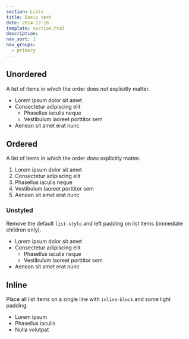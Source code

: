 ```yaml
---
section: Lists
title: Basic text
date: 2014-12-16
template: section.html
description:
nav_sort: 1
nav_groups:
  - primary
---
```


## Unordered

A list of items in which the order does <em>not</em> explicitly matter.

<div class="guide-example">
  <ul>
    <li class="example-tldr">Lorem ipsum dolor sit amet</li>
    <li class="example-ignore">Consectetur adipiscing elit
      <ul>
        <li>Phasellus iaculis neque</li>
        <li>Vestibulum laoreet porttitor sem</li>
      </ul>
    </li>
    <li class="example-ignore">Aenean sit amet erat nunc</li>
  </ul>
</div>

## Ordered

A list of items in which the order <em>does</em> explicitly matter.

<div class="guide-example">
  <ol>
    <li class="example-tldr">Lorem ipsum dolor sit amet</li>
    <li class="example-ignore">Consectetur adipiscing elit</li>
    <li class="example-ignore">Phasellus iaculis neque</li>
    <li class="example-ignore">Vestibulum laoreet porttitor sem</li>
    <li class="example-ignore">Aenean sit amet erat nunc</li>
  </ol>
</div>

### Unstyled

Remove the default <code>list-style</code> and left padding on list items (immediate children only).

<div class="guide-example">
  <ul class="unstyled">
    <li class="example-tldr">Lorem ipsum dolor sit amet</li>
    <li class="example-ignore">Consectetur adipiscing elit
      <ul>
        <li>Phasellus iaculis neque</li>
        <li>Vestibulum laoreet porttitor sem</li>
      </ul>
    </li>
    <li class="example-ignore">Aenean sit amet erat nunc</li>
  </ul>
</div>

## Inline

Place all list items on a single line with <code>inline-block</code> and some light padding.

<div class="guide-example">
  <ul class="inline">
    <li class="example-tldr">Lorem ipsum</li>
    <li class="example-ignore">Phasellus iaculis</li>
    <li class="example-ignore">Nulla volutpat</li>
  </ul>
</div>
